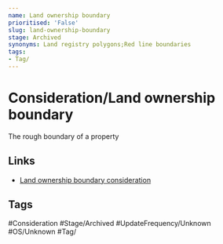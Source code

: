 ```yaml
---
name: Land ownership boundary
prioritised: 'False'
slug: land-ownership-boundary
stage: Archived
synonyms: Land registry polygons;Red line boundaries
tags:
- Tag/
---
```


# Consideration/Land ownership boundary

The rough boundary of a property

## Links

* [Land ownership boundary consideration](https://design.planning.data.gov.uk/planning-consideration/land-ownership-boundary)

## Tags

#Consideration #Stage/Archived #UpdateFrequency/Unknown #OS/Unknown #Tag/